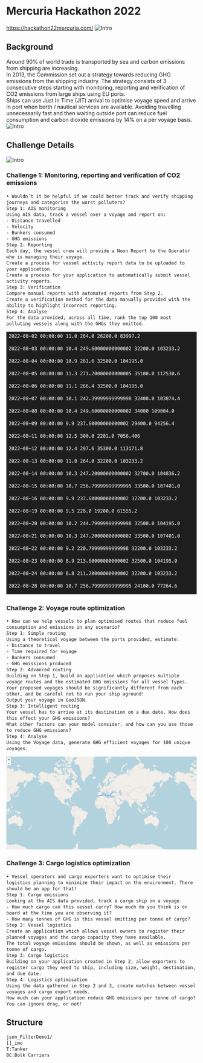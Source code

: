 # Mercuria Hackathon 2022
https://hackathon22mercuria.com/
![Intro](Photo/Intro.png)
## Background
Around 90% of world trade is transported by sea and carbon emissions from shipping are increasing.\
In 2013, the Commission set out a strategy towards reducing GHG emissions from the shipping industry. The strategy consists of 3 consecutive steps starting with monitoring, reporting and verification of CO2 emissions from large ships using EU ports.\
Ships can use Just In Time (JIT) arrival to optimise voyage speed and arrive in port when berth / nautical services are available. Avoiding travelling unnecessarily fast and then waiting outside port can reduce fuel consumption and carbon dioxide emissions by 14% on a per voyage basis.
![Intro](Photo/Intro_Sea.png)
## Challenge Details
![Intro](Photo/Intro_Ch.png)
### Challenge 1: Monitoring, reporting and verification of CO2 emissions
```
• Wouldn’t it be helpful if we could better track and verify shipping journeys and categorise the worst polluters?
Step 1: AIS monitoring
Using AIS data, track a vessel over a voyage and report on:
- Distance travelled
- Velocity
- Bunkers consumed
- GHG emissions
Step 2: Reporting
Each day, the vessel crew will provide a Noon Report to the Operator who is managing their voyage.
Create a process for vessel activity report data to be uploaded to your application.
Create a process for your application to automatically submit vessel activity reports.
Step 3: Verification
Compare manual reports with automated reports from Step 2.
Create a verification method for the data manually provided with the ability to highlight incorrect reporting.
Step 4: Analyse
For the data provided, across all time, rank the top 100 most polluting vessels along with the GHGs they emitted.
```
![Intro](Photo/Compare_Report.png)
### Challenge 2: Voyage route optimization
```
• How can we help vessels to plan optimised routes that reduce fuel consumption and emissions in any scenario?
Step 1: Simple routing
Using a theoretical voyage between the ports provided, estimate:
- Distance to travel
- Time required for voyage
- Bunkers consumed
- GHG emissions produced
Step 2: Advanced routing
Building on Step 1, build an application which proposes multiple voyage routes and the estimated GHG emissions for all vessel types.
Your proposed voyages should be significantly different from each other, and be careful not to run your ship aground!
Output your voyage in GeoJSON.
Step 3: Intelligent routing
Your vessel has to arrive at its destination on a due date. How does this effect your GHG emissions?
What other factors can your model consider, and how can you use those to reduce GHG emissions?
Step 4: Analyse
Using the Voyage data, generate GHG efficient voyages for 100 unique voyages.
```
![Intro](Photo/Map.png)
### Challenge 3: Cargo logistics optimization
```
• Vessel operators and cargo exporters want to optimise their logistics planning to minimize their impact on the environment. There should be an app for that!
Step 1: Cargo emissions
Looking at the AIS data provided, track a cargo ship on a voyage.
- How much cargo can this vessel carry? How much do you think is on board at the time you are observing it?
- How many tonnes of GHG is this vessel emitting per tonne of cargo?
Step 2: Vessel logistics
Create an application which allows vessel owners to register their planned voyages and the cargo capacity they have available.
The total voyage emissions should be shown, as well as emissions per tonne of cargo.
Step 3: Cargo logistics
Building on your application created in Step 2, allow exporters to register cargo they need to ship, including size, weight, destination, and due date.
Step 4: Logistics optimisation
Using the data gathered in Step 2 and 3, create matches between vessel voyages and cargo export needs.
How much can your application reduce GHG emissions per tonne of cargo?
You can ignore drag, or not!
```
## Structure
```
json_FilterDemo1/
[]_imo
T:Tanker
BC:Bolk Carriers
```
